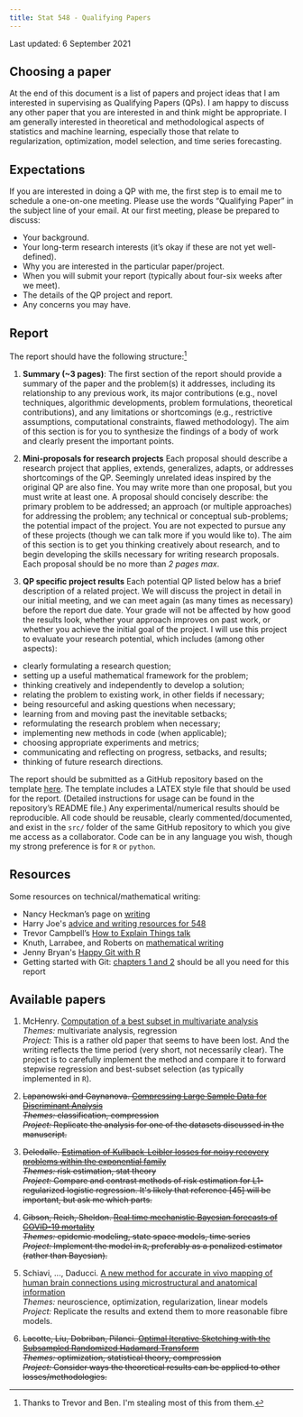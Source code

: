 ```yaml
---
title: Stat 548 - Qualifying Papers
---
```


Last updated: 6 September 2021

## Choosing a paper

At the end of this document is a list of papers and project ideas that I am interested in supervising as Qualifying Papers (QPs). I am happy to discuss any other paper that you are interested in and think might be appropriate. I am generally interested in theoretical and methodological aspects of statistics and machine learning, especially those that relate to regularization, optimization, model selection, and time series forecasting.

## Expectations

If you are interested in doing a QP with me, the first step is to email me to schedule a one-on-one meeting. Please use the words “Qualifying Paper” in the subject line of your email. At our first meeting, please be prepared to discuss:
* Your background.
* Your long-term research interests (it’s okay if these are not yet well-defined).
* Why you are interested in the particular paper/project.
* When you will submit your report (typically about four-six weeks after we meet). 
* The details of the QP project and report.
* Any concerns you may have.

## Report

The report should have the following structure:[^1]

[^1]: Thanks to Trevor and Ben. I'm stealing most of this from them.

1. __Summary (~3 pages)__: The first section of the report should provide a summary of the paper and the problem(s) it addresses, including its relationship to any previous work, its major contributions (e.g., novel techniques, algorithmic developments, problem formulations, theoretical contributions), and any limitations or shortcomings (e.g., restrictive assumptions, computational constraints, flawed methodology). The aim of this section is for you to synthesize the findings of a body of work and clearly present the important points. 

2. __Mini-proposals for research projects__ Each proposal should describe a research project that applies, extends, generalizes, adapts, or addresses shortcomings of the QP. Seemingly unrelated ideas inspired by the original QP are also fine. You may write more than one proposal, but you must write at least one. A proposal should concisely describe: the primary problem to be addressed; an approach (or multiple approaches) for addressing the problem; any technical or conceptual sub-problems; the potential impact of the project. You are not expected to pursue any of these projects (though we can talk more if you would like to). The aim of this section is to get you thinking creatively about research, and to begin developing the skills necessary for writing research proposals. Each proposal should be no more than _2 pages max_.

3. __QP specific project results__ Each potential QP listed below has a brief description of a related project. We will discuss the project in detail in our initial meeting, and we can meet again (as many times as necessary) before the report due date. Your grade will not be affected by how good the results look, whether your approach improves on past work, or whether you achieve the initial goal of the project. I will use this project to evaluate your research potential, which includes (among other aspects):      
  - clearly formulating a research question;
  - setting up a useful mathematical framework for the problem;
  - thinking creatively and independently to develop a solution;
  - relating the problem to existing work, in other fields if necessary; 
  - being resourceful and asking questions when necessary;
  - learning from and moving past the inevitable setbacks;
  - reformulating the research problem when necessary;
  - implementing new methods in code (when applicable);
  - choosing appropriate experiments and metrics;
  - communicating and reflecting on progress, setbacks, and results; 
  - thinking of future research directions.
  
  The report should be submitted as a GitHub repository based on the template [here](https://github.com/dajmcdon/qp-template). The template includes a LATEX style file that should be used for the report. (Detailed instructions for usage can be found in the repository’s README file.) Any experimental/numerical results should be reproducible. All code should be reusable, clearly commented/documented, and exist in the `src/` folder of the same GitHub repository to which you give me access as a collaborator. Code can be in any language you wish, though my strong preference is for `R` or `python`.  


## Resources

Some resources on technical/mathematical writing:

* Nancy Heckman’s page on [writing](http://ugrad.stat.ubc.ca/~nancy/writing/)
* Harry Joe's [advice and writing resources for 548](https://www.stat.ubc.ca/~harry/papers/)
* Trevor Campbell’s [How to Explain Things talk](https://docs.google.com/presentation/d/13vwchlzQAZjjfiI3AiBC_kM-syI6GJKzbuZoLxgy1a4/edit#slide=id.g4fbcbb044c_0_0)
* Knuth, Larrabee, and Roberts on [mathematical writing](http://www.jmlr.org/reviewing-papers/knuth_mathematical_writing.pdf)
* Jenny Bryan's [Happy Git with R](https://happygitwithr.com)
* Getting started with Git: [chapters 1 and 2](https://git-scm.com/book/en/v2) should be all you need for this report


## Available papers



1. McHenry. [Computation of a best subset in multivariate analysis](https://www.jstor.org/stable/pdf/2347164.pdf?refreqid=excelsior%3A3ed88713f6d71218db5738d9e3872bad)  
_Themes:_ multivariate analysis, regression  
_Project:_ This is a rather old paper that seems to have been lost. And the writing reflects the time period (very short, not necessarily clear). The project is to carefully implement the method and compare it to forward stepwise regression and best-subset selection (as typically implemented in `R`).

2. ~~Lapanowski and Gaynanova. [Compressing Large Sample Data for Discriminant Analysis](https://arxiv.org/abs/2005.03858)~~  
~~_Themes:_ classification, compression~~  
~~_Project:_ Replicate the analysis for one of the datasets discussed in the manuscript.~~ 

3. ~~Deledalle. [Estimation of Kullback-Leibler losses for noisy recovery problems within the exponential family](https://projecteuclid.org/euclid.ejs/1503972028)~~  
~~_Themes:_ risk estimation, stat theory~~  
~~_Project:_ Compare and contrast methods of risk estimation for L1-regularized logistic regression. It's likely that reference [45] will be important, but ask me which parts.~~

4. ~~Gibson, Reich, Sheldon. [Real time mechanistic Bayesian forecasts of COVID-19 mortality](https://www.medrxiv.org/content/10.1101/2020.12.22.20248736v2)~~  
~~_Themes:_ epidemic modeling, state space models, time series~~  
~~_Project:_ Implement the model in `R`, preferably as a penalized estimator (rather than Bayesian).~~


5. Schiavi, ..., Daducci. [A new method for accurate in vivo mapping of human brain connections using microstructural and anatomical information](https://advances.sciencemag.org/content/6/31/eaba8245.full)  
_Themes:_ neuroscience, optimization, regularization, linear models  
_Project:_ Replicate the results and extend them to more reasonable fibre models.

6. ~~Lacotte, Liu, Dobriban, Pilanci. [Optimal Iterative Sketching with the Subsampled Randomized Hadamard Transform](https://arxiv.org/abs/2002.00864)~~  
~~_Themes:_ optimization, statistical theory, compression~~  
~~_Project:_ Consider ways the theoretical results can be applied to other losses/methodologies.~~




<!--
2020
1. ~~Jahja, Farrow, Rosenfeld, Tibshirani. [Kalman Filter, Sensor Fusion, and Constrained Regression: Equivalences and Insights](https://papers.nips.cc/paper/9475-kalman-filter-sensor-fusion-and-constrained-regression-equivalences-and-insights)~~  
~~_Themes:_ Algorithms, time series, prediction~~  
~~_Project:_ any 1 of the 3 future work ideas described in the discussion section~~

2. ~~Johnson. [A Dynamic Programming Algorithm for the Fused Lasso and L0-Segmentation](https://doi.org/10.1080/10618600.2012.681238)~~  
~~_Themes:_ Algorithms, time series, trend filtering~~  
~~_Project:_ Implement Nick's algorithm for general losses. Compare it with the extended Kalman filter. Describe ways to use it for other estimators with different loss functions.~~

4. ~~Suggala, Prasad, Ravikumar. [Connecting Optimization and Regularization Paths](https://papers.nips.cc/paper/8260-connecting-optimization-and-regularization-paths.pdf)~~  
~~_Themes:_ optimization, regularization, linear models~~  
~~_Project:_ Consider the simple case of ordinary least squares. How might one extend the results here for GD to Proximal GD? What can we say about the lasso path?~~
-->
